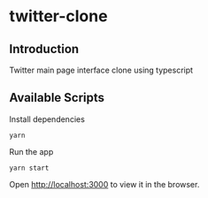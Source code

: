 # twitter-clone

## Introduction
Twitter main page interface clone using typescript

## Available Scripts
Install dependencies
```
yarn
```
Run the app
```
yarn start
```
Open [http://localhost:3000](http://localhost:3000) to view it in the browser.
